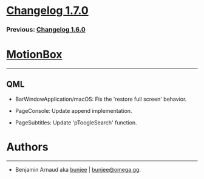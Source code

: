 # [Changelog 1.7.0](http://omega.gg/MotionBox/changes/1.7.0.html)

### Previous: [Changelog 1.6.0](1.6.0.html)

# [MotionBox](http://omega.gg/MotionBox)
---

## QML

- BarWindowApplication/macOS: Fix the 'restore full screen' behavior.

- PageConsole: Update append implementation.

- PageSubtitles: Update 'pToogleSearch' function.


# Authors
---

- Benjamin Arnaud aka [bunjee](http://bunjee.me) | <bunjee@omega.gg>.

